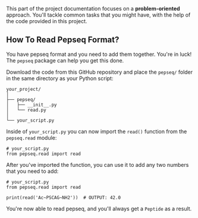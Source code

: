 This part of the project documentation focuses on a
**problem-oriented** approach. You'll tackle common
tasks that you might have, with the help of the code
provided in this project.

## How To Read Pepseq Format?

You have pepseq format and you need to add them together.
You're in luck! The `pepseq` package can help you
get this done.

Download the code from this GitHub repository and place
the `pepseq/` folder in the same directory as your
Python script:

    your_project/
    │
    ├── pepseq/
    │   ├── __init__.py
    │   └── read.py
    │
    └── your_script.py

Inside of `your_script.py` you can now import the
`read()` function from the `pepseq.read`
module:

    # your_script.py
    from pepseq.read import read

After you've imported the function, you can use it
to add any two numbers that you need to add:

    # your_script.py
    from pepseq.read import read

    print(read('Ac~PSCAG~NH2'))  # OUTPUT: 42.0

You're now able to read pepseq, and you'll
always get a `Peptide` as a result.
